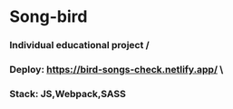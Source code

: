 # Song-bird

### Individual educational project /

### Deploy: https://bird-songs-check.netlify.app/ \
    
### Stack: JS,Webpack,SASS


